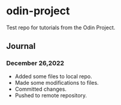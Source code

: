 # odin-project
 Test repo for tutorials from the Odin Project.

## Journal
### December 26,2022
* Added some files to local repo.
* Made some modifications to files.
* Committed changes.
* Pushed to remote repository.